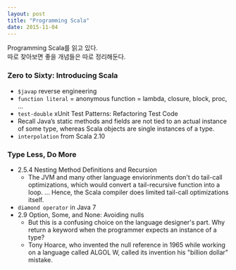 ```yaml
---
layout: post
title: "Programming Scala"
date: 2015-11-04
---
```


Programming Scala를 읽고 있다.   
따로 찾아보면 좋을 개념들은 따로 정리해둔다.

### Zero to Sixty: Introducing Scala

- `$javap` reverse engineering
- `function literal` = anonymous function = lambda, closure, block, proc, ...
- `test-double` xUnit Test Patterns: Refactoring Test Code
- Recall Java’s static methods and fields are not tied to an actual instance of some type, whereas Scala objects are single instances of a type.
- `interpolation` from Scala 2.10

### Type Less, Do More
- 2.5.4 Nesting Method Definitions and Recursion
  - The JVM and many other language enviorinments don't do tail-call optimizations, which would convert a tail-recursive function into a loop. ... Hence, the Scala compiler does limited tail-call optimizations itself.
- `diamond operator` in Java 7
- 2.9 Option, Some, and None: Avoiding nulls
  - But this is a confusing choice on the language designer's part. Why return a keyword when the programmer expects an instance of a type?
  - Tony Hoarce, who invented the null reference in 1965 while working on a language called ALGOL W, called its invention his "billion dollar" mistake.
